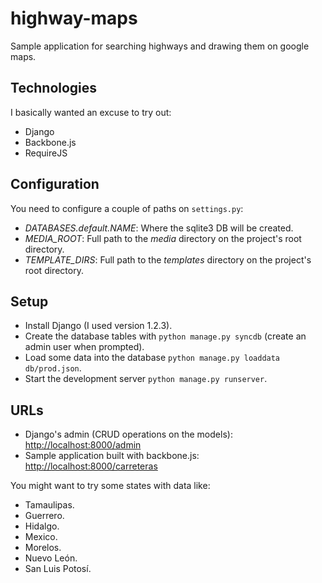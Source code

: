 # highway-maps

Sample application for searching highways and drawing them on google maps.

## Technologies

I basically wanted an excuse to try out:

* Django
* Backbone.js
* RequireJS

## Configuration

You need to configure a couple of paths on `settings.py`:

* *DATABASES.default.NAME*: Where the sqlite3 DB will be created.
* *MEDIA_ROOT*: Full path to the *media* directory on the project's root directory.
* *TEMPLATE_DIRS*: Full path to the *templates* directory on the project's root directory.

## Setup

* Install Django (I used version 1.2.3).
* Create the database tables with `python manage.py syncdb` (create an admin user when prompted).
* Load some data into the database `python manage.py loaddata db/prod.json`.
* Start the development server `python manage.py runserver`.

## URLs

* Django's admin (CRUD operations on the models): [http://localhost:8000/admin](http://localhost:8000/admin)
* Sample application built with backbone.js: [http://localhost:8000/carreteras](http://localhost:8000/carreteras)

You might want to try some states with data like:

* Tamaulipas.
* Guerrero.
* Hidalgo.
* Mexico.
* Morelos.
* Nuevo León.
* San Luis Potosí.

